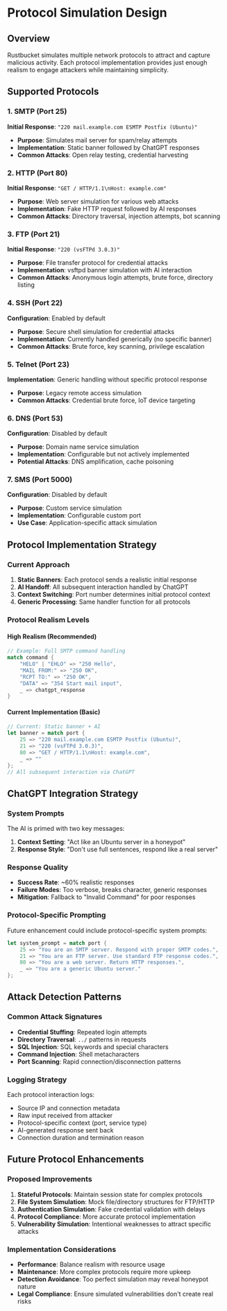 # Protocol Simulation Design

## Overview
Rustbucket simulates multiple network protocols to attract and capture malicious activity. Each protocol implementation provides just enough realism to engage attackers while maintaining simplicity.

## Supported Protocols

### 1. SMTP (Port 25)
**Initial Response**: `"220 mail.example.com ESMTP Postfix (Ubuntu)"`
- **Purpose**: Simulates mail server for spam/relay attempts
- **Implementation**: Static banner followed by ChatGPT responses
- **Common Attacks**: Open relay testing, credential harvesting

### 2. HTTP (Port 80)
**Initial Response**: `"GET / HTTP/1.1\nHost: example.com"`
- **Purpose**: Web server simulation for various web attacks
- **Implementation**: Fake HTTP request followed by AI responses
- **Common Attacks**: Directory traversal, injection attempts, bot scanning

### 3. FTP (Port 21)
**Initial Response**: `"220 (vsFTPd 3.0.3)"`
- **Purpose**: File transfer protocol for credential attacks
- **Implementation**: vsftpd banner simulation with AI interaction
- **Common Attacks**: Anonymous login attempts, brute force, directory listing

### 4. SSH (Port 22)
**Configuration**: Enabled by default
- **Purpose**: Secure shell simulation for credential attacks
- **Implementation**: Currently handled generically (no specific banner)
- **Common Attacks**: Brute force, key scanning, privilege escalation

### 5. Telnet (Port 23)
**Implementation**: Generic handling without specific protocol response
- **Purpose**: Legacy remote access simulation
- **Common Attacks**: Credential brute force, IoT device targeting

### 6. DNS (Port 53)
**Configuration**: Disabled by default
- **Purpose**: Domain name service simulation
- **Implementation**: Configurable but not actively implemented
- **Potential Attacks**: DNS amplification, cache poisoning

### 7. SMS (Port 5000)
**Configuration**: Disabled by default
- **Purpose**: Custom service simulation
- **Implementation**: Configurable custom port
- **Use Case**: Application-specific attack simulation

## Protocol Implementation Strategy

### Current Approach
1. **Static Banners**: Each protocol sends a realistic initial response
2. **AI Handoff**: All subsequent interaction handled by ChatGPT
3. **Context Switching**: Port number determines initial protocol context
4. **Generic Processing**: Same handler function for all protocols

### Protocol Realism Levels

#### High Realism (Recommended)
```rust
// Example: Full SMTP command handling
match command {
    "HELO" | "EHLO" => "250 Hello",
    "MAIL FROM:" => "250 OK",
    "RCPT TO:" => "250 OK",
    "DATA" => "354 Start mail input",
    _ => chatgpt_response
}
```

#### Current Implementation (Basic)
```rust
// Current: Static banner + AI
let banner = match port {
    25 => "220 mail.example.com ESMTP Postfix (Ubuntu)",
    21 => "220 (vsFTPd 3.0.3)",
    80 => "GET / HTTP/1.1\nHost: example.com",
    _ => ""
};
// All subsequent interaction via ChatGPT
```

## ChatGPT Integration Strategy

### System Prompts
The AI is primed with two key messages:
1. **Context Setting**: "Act like an Ubuntu server in a honeypot"
2. **Response Style**: "Don't use full sentences, respond like a real server"

### Response Quality
- **Success Rate**: ~60% realistic responses
- **Failure Modes**: Too verbose, breaks character, generic responses
- **Mitigation**: Fallback to "Invalid Command" for poor responses

### Protocol-Specific Prompting
Future enhancement could include protocol-specific system prompts:
```rust
let system_prompt = match port {
    25 => "You are an SMTP server. Respond with proper SMTP codes.",
    21 => "You are an FTP server. Use standard FTP response codes.",
    80 => "You are a web server. Return HTTP responses.",
    _ => "You are a generic Ubuntu server."
};
```

## Attack Detection Patterns

### Common Attack Signatures
- **Credential Stuffing**: Repeated login attempts
- **Directory Traversal**: `../` patterns in requests
- **SQL Injection**: SQL keywords and special characters
- **Command Injection**: Shell metacharacters
- **Port Scanning**: Rapid connection/disconnection patterns

### Logging Strategy
Each protocol interaction logs:
- Source IP and connection metadata
- Raw input received from attacker
- Protocol-specific context (port, service type)
- AI-generated response sent back
- Connection duration and termination reason

## Future Protocol Enhancements

### Proposed Improvements
1. **Stateful Protocols**: Maintain session state for complex protocols
2. **File System Simulation**: Mock file/directory structures for FTP/HTTP
3. **Authentication Simulation**: Fake credential validation with delays
4. **Protocol Compliance**: More accurate protocol implementation
5. **Vulnerability Simulation**: Intentional weaknesses to attract specific attacks

### Implementation Considerations
- **Performance**: Balance realism with resource usage
- **Maintenance**: More complex protocols require more upkeep
- **Detection Avoidance**: Too perfect simulation may reveal honeypot nature
- **Legal Compliance**: Ensure simulated vulnerabilities don't create real risks